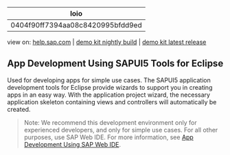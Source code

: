| loio |
| -----|
| 0404f90ff7394aa08c8420995bfdd9ed |

<div id="loio">

view on: [help.sap.com](https://help.sap.com/viewer/DRAFT/3237636b137e43519a20ad5513c49ccb/latest/en-US/0404f90ff7394aa08c8420995bfdd9ed.html) | [demo kit nightly build](https://openui5nightly.hana.ondemand.com/#/topic/0404f90ff7394aa08c8420995bfdd9ed) | [demo kit latest release](https://openui5.hana.ondemand.com/#/topic/0404f90ff7394aa08c8420995bfdd9ed)</div>
<!-- loio0404f90ff7394aa08c8420995bfdd9ed -->

## App Development Using SAPUI5 Tools for Eclipse

Used for developing apps for simple use cases. The SAPUI5 application development tools for Eclipse provide wizards to support you in creating apps in an easy way. With the application project wizard, the necessary application skeleton containing views and controllers will automatically be created.

> Note:
> We recommend this development environment only for experienced developers, and only for simple use cases. For all other purposes, use SAP Web IDE. For more information, see [App Development Using SAP Web IDE](App_Development_Using_SAP_Web_IDE_13ced94.md).
> 
> 

